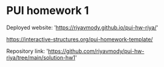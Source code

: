 # PUI homework 1

Deployed website: 'https://riyavmody.github.io/pui-hw-riya/'

https://interactive-structures.org/pui-homework-template/

Repository link: 'https://github.com/riyavmody/pui-hw-riya/tree/main/solution-hw1'